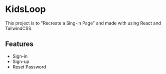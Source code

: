 # KidsLoop

This project is to "Recreate a Sing-in Page" and made with using React and TailwindCSS.
## Features

- Sign-in
- Sign-up
- Reset Password
